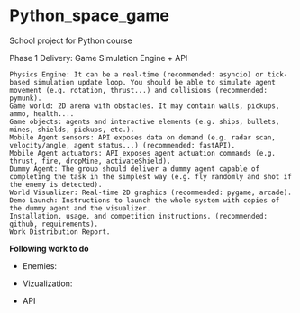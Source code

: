# Python_space_game
School project for Python course 


Phase 1 Delivery: Game Simulation Engine + API

    Physics Engine: It can be a real-time (recommended: asyncio) or tick-based simulation update loop. You should be able to simulate agent movement (e.g. rotation, thrust...) and collisions (recommended: pymunk).
    Game world: 2D arena with obstacles. It may contain walls, pickups, ammo, health....
    Game objects: agents and interactive elements (e.g. ships, bullets, mines, shields, pickups, etc.).
    Mobile Agent sensors: API exposes data on demand (e.g. radar scan, velocity/angle, agent status...) (recommended: fastAPI).
    Mobile Agent actuators: API exposes agent actuation commands (e.g. thrust, fire, dropMine, activateShield).
    Dummy Agent: The group should deliver a dummy agent capable of completing the task in the simplest way (e.g. fly randomly and shot if the enemy is detected).
    World Visualizer: Real-time 2D graphics (recommended: pygame, arcade).
    Demo Launch: Instructions to launch the whole system with copies of the dummy agent and the visualizer.
    Installation, usage, and competition instructions. (recommended: github, requirements).
    Work Distribution Report.

**Following work to do**
- Enemies:

- Vizualization:

- API

